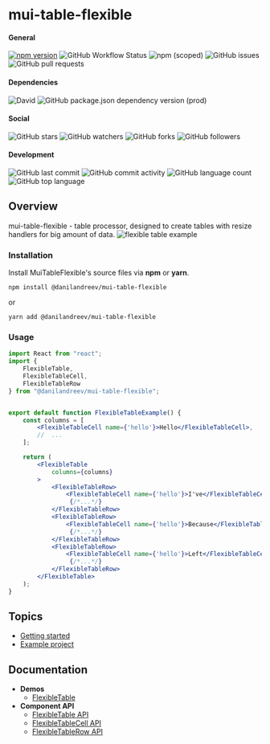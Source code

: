 # mui-table-flexible
#### General
[![npm version](https://badge.fury.io/js/%40danilandreev%2Fmui-table-flexible.svg)](https://badge.fury.io/js/%40danilandreev%2Fmui-table-flexible)
![GitHub Workflow Status](https://img.shields.io/github/workflow/status/danilandreev/mui-table-flexible/publish-npm)
![npm (scoped)](https://img.shields.io/npm/v/@danilandreev/mui-table-flexible)
![GitHub issues](https://img.shields.io/github/issues/danilandreev/mui-table-flexible)
![GitHub pull requests](https://img.shields.io/github/issues-pr/danilandreev/mui-table-flexible)
#### Dependencies
![David](https://img.shields.io/david/danilandreev/mui-table-flexible)
![GitHub package.json dependency version (prod)](https://img.shields.io/github/package-json/dependency-version/danilandreev/mui-table-flexible/@material-ui/core)

#### Social
![GitHub stars](https://img.shields.io/github/stars/danilandreev/mui-table-flexible?style=social)
![GitHub watchers](https://img.shields.io/github/watchers/danilandreev/mui-table-flexible?style=social)
![GitHub forks](https://img.shields.io/github/forks/danilandreev/mui-table-flexible?style=social)
![GitHub followers](https://img.shields.io/github/followers/danilandreev?label=Follow%20me&style=social)
#### Development
![GitHub last commit](https://img.shields.io/github/last-commit/danilandreev/mui-table-flexible)
![GitHub commit activity](https://img.shields.io/github/commit-activity/m/DanilAndreev/mui-table-flexible)
![GitHub language count](https://img.shields.io/github/languages/count/danilandreev/mui-table-flexible)
![GitHub top language](https://img.shields.io/github/languages/top/danilandreev/mui-table-flexible)

## Overview
mui-table-flexible - table processor, designed to create tables with resize handlers for big amount of data.
![flexible table example](/DanilAndreev/mui-table-flexible/blob/master/media/mui-table-flexible-example-simple.png)
### Installation 
Install MuiTableFlexible's source files via __npm__ or __yarn__.
```
npm install @danilandreev/mui-table-flexible
```
or  
```
yarn add @danilandreev/mui-table-flexible
```
### Usage
```jsx
import React from "react";
import {
    FlexibleTable, 
    FlexibleTableCell, 
    FlexibleTableRow
} from "@danilandreev/mui-table-flexible";


export default function FlexibleTableExample() {
    const columns = [
        <FlexibleTableCell name={'hello'}>Hello</FlexibleTableCell>,
        //  ...
    ];

    return (
        <FlexibleTable
            columns={columns}
        >
            <FlexibleTableRow>
                <FlexibleTableCell name={'hello'}>I've</FlexibleTableCell>
                 {/*...*/}
            </FlexibleTableRow>
            <FlexibleTableRow>
                <FlexibleTableCell name={'hello'}>Because</FlexibleTableCell>
                 {/*...*/}
            </FlexibleTableRow>
            <FlexibleTableRow>
                <FlexibleTableCell name={'hello'}>Left</FlexibleTableCell>
                 {/*...*/}
            </FlexibleTableRow>
        </FlexibleTable>
    );
}
```
## Topics
* [Getting started](/DanilAndreev/mui-table-flexible/wiki/Getting-Started)
* [Example project](https://github.com/DanilAndreev/mui-table-flexible/tree/master/src/example)
## Documentation
* __Demos__
  * [FlexibleTable](/DanilAndreev/mui-table-flexible/wiki/FlexibleTable)
* __Component API__
  * [FlexibleTable API](/DanilAndreev/mui-table-flexible/wiki/FlexibleTable-API)
  * [FlexibleTableCell API](/DanilAndreev/mui-table-flexible/wiki/FlexibleTableCell-API)
  * [FlexibleTableRow API](/DanilAndreev/mui-table-flexible/wiki/FlexibleTableRow-API)
